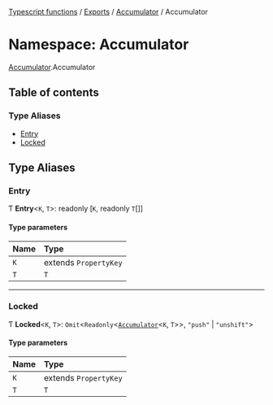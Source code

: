 [Typescript functions](../index.md) / [Exports](../modules.md) / [Accumulator](Accumulator.md) / Accumulator

# Namespace: Accumulator

[Accumulator](Accumulator.md).Accumulator

## Table of contents

### Type Aliases

- [Entry](Accumulator.Accumulator-1.md#entry)
- [Locked](Accumulator.Accumulator-1.md#locked)

## Type Aliases

### Entry

Ƭ **Entry**<`K`, `T`\>: readonly [`K`, readonly `T`[]]

#### Type parameters

| Name | Type |
| :------ | :------ |
| `K` | extends `PropertyKey` |
| `T` | `T` |

___

### Locked

Ƭ **Locked**<`K`, `T`\>: `Omit`<`Readonly`<[`Accumulator`](../classes/Accumulator.Accumulator-2.md)<`K`, `T`\>\>, ``"push"`` \| ``"unshift"``\>

#### Type parameters

| Name | Type |
| :------ | :------ |
| `K` | extends `PropertyKey` |
| `T` | `T` |
